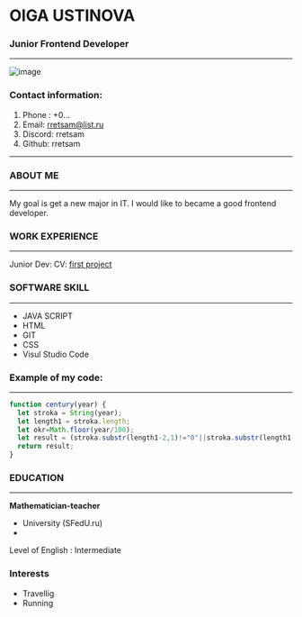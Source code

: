 
# OlGA USTINOVA

### Junior Frontend Developer
-----------------------------------------------------------------------------------

![image](https://github.com/jsst268/rsschool-cv/assets/137799050/9b1851ec-0b29-462d-8ad7-63deaabab811)

### Contact information:

1. Phone :   +0... 
2. Email:    rretsam@list.ru  
3. Discord:  rretsam 
4. Github:   rretsam

------------------------------------------------------------------------------------
### **ABOUT ME**
------------------------------------------------------------------------------------
My goal is  get a new major in IT. I would like to became a good frontend developer.

### **WORK EXPERIENCE**
-------------------------------   -----------------------------------------------------
Junior Dev: CV: [first project](https://github.com/Rretsam/rsschool-cv/cv.md)

### **SOFTWARE SKILL**
---------------------------------------------------------------------------------------
* JAVA SCRIPT     
* HTML            
* GIT
* CSS
* Visul Studio Code   

### **Example of my code:** 
---------------------------------------------------------------------------------------
```javascript
function century(year) {
  let stroka = String(year);
  let length1 = stroka.length;
  let okr=Math.floor(year/100);
  let result = (stroka.substr(length1-2,1)!="0"||stroka.substr(length1-1,1)!="0")? okr+1: okr ;
  return result;
}
```
### **EDUCATION** 
--------------------------------------------------------------------------------------
**Mathematician-teacher**
* University (SFedU.ru) 
* 

Level of English : Intermediate

### **Interests**
* Travellig     
* Running   


